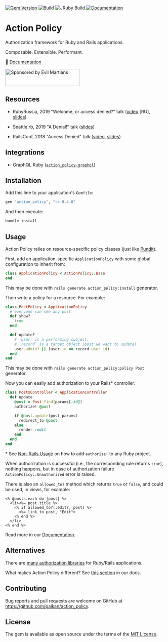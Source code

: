[![Gem Version](https://badge.fury.io/rb/action_policy.svg)](https://badge.fury.io/rb/action_policy)
![Build](https://github.com/palkan/action_policy/workflows/Build/badge.svg)
![JRuby Build](https://github.com/palkan/action_policy/workflows/JRuby%20Build/badge.svg)
[![Documentation](https://img.shields.io/badge/docs-link-brightgreen.svg)](https://actionpolicy.evilmartians.io)

# Action Policy

Authorization framework for Ruby and Rails applications.

Composable. Extensible. Performant.

📑 [Documentation](https://actionpolicy.evilmartians.io)

<a href="https://evilmartians.com/?utm_source=action_policy">
<img src="https://evilmartians.com/badges/sponsored-by-evil-martians.svg" alt="Sponsored by Evil Martians" width="236" height="54"></a>

## Resources

- RubyRussia, 2019 "Welcome, or access denied?" talk ([video](https://www.youtube.com/watch?v=y15a2g7v8i0) [RU], [slides](https://speakerdeck.com/palkan/rubyrussia-2019-welcome-or-access-denied))

- Seattle.rb, 2019 "A Denial!" talk ([slides](https://speakerdeck.com/palkan/seattle-dot-rb-2019-a-denial))

- RailsConf, 2018 "Access Denied" talk ([video](https://www.youtube.com/watch?v=NVwx0DARDis), [slides](https://speakerdeck.com/palkan/railsconf-2018-access-denied-the-missing-guide-to-authorization-in-rails))

## Integrations

- GraphQL Ruby ([`action_policy-graphql`](https://github.com/palkan/action_policy-graphql))

## Installation

Add this line to your application's `Gemfile`:

```ruby
gem "action_policy", "~> 0.4.0"
```

And then execute:

```sh
bundle install
```

## Usage

Action Policy relies on resource-specific policy classes (just like [Pundit](https://github.com/varvet/pundit)).

First, add an application-specific `ApplicationPolicy` with some global configuration to inherit from:

```ruby
class ApplicationPolicy < ActionPolicy::Base
end
```

This may be done with `rails generate action_policy:install` generator.

Then write a policy for a resource. For example:

```ruby
class PostPolicy < ApplicationPolicy
  # everyone can see any post
  def show?
    true
  end

  def update?
    # `user` is a performing subject,
    # `record` is a target object (post we want to update)
    user.admin? || (user.id == record.user_id)
  end
end
```

This may be done with `rails generate action_policy:policy Post` generator.

Now you can easily add authorization to your Rails\* controller:

```ruby
class PostsController < ApplicationController
  def update
    @post = Post.find(params[:id])
    authorize! @post

    if @post.update(post_params)
      redirect_to @post
    else
      render :edit
    end
  end
end
```

\* See [Non-Rails Usage](docs/non_rails.md) on how to add `authorize!` to any Ruby project.

When authorization is successful (i.e., the corresponding rule returns `true`), nothing happens, but in case of authorization failure `ActionPolicy::Unauthorized` error is raised.

There is also an `allowed_to?` method which returns `true` or `false`, and could be used, in views, for example:

```erb
<% @posts.each do |post| %>
  <li><%= post.title %>
    <% if allowed_to?(:edit?, post) %>
      <%= link_to post, "Edit">
    <% end %>
  </li>
<% end %>
```

Read more in our [Documentation][].

## Alternatives

There are [many authorization libraries](https://www.ruby-toolbox.com/categories/rails_authorization) for Ruby/Rails applications.

What makes Action Policy different? See [this section](https://actionpolicy.evilmartians.io/#/?id=what-about-the-existing-solutions) in our docs.

## Contributing

Bug reports and pull requests are welcome on GitHub at https://github.com/palkan/action_policy.

## License

The gem is available as open source under the terms of the [MIT License](http://opensource.org/licenses/MIT).

[Documentation]: http://actionpolicy.evilmartians.io
